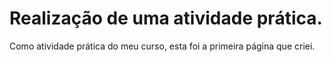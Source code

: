# Realização de uma atividade prática.

Como atividade prática do meu curso, esta foi a primeira página que criei.